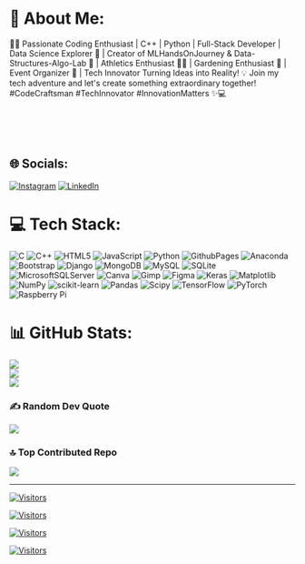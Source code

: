 # 💫 About Me:
👨‍💻 Passionate Coding Enthusiast | C++ | Python | Full-Stack Developer | Data Science Explorer 🌟 | Creator of MLHandsOnJourney & Data-Structures-Algo-Lab 🚀 | Athletics Enthusiast 🏃‍♂️ | Gardening Enthusiast 🌱 | Event Organizer 🎉 | Tech Innovator Turning Ideas into Reality! 💡 Join my tech adventure and let's create something extraordinary together! #CodeCraftsman #TechInnovator #InnovationMatters ✨💻<br><br><br><br><br>


## 🌐 Socials:
[![Instagram](https://img.shields.io/badge/Instagram-%23E4405F.svg?logo=Instagram&logoColor=white)](https://instagram.com/vi.va_77) [![LinkedIn](https://img.shields.io/badge/LinkedIn-%230077B5.svg?logo=linkedin&logoColor=white)](https://www.linkedin.com/in/vipul-varu-966b82256/?originalSubdomain=in) 

# 💻 Tech Stack:
![C](https://img.shields.io/badge/c-%2300599C.svg?style=for-the-badge&logo=c&logoColor=white) ![C++](https://img.shields.io/badge/c++-%2300599C.svg?style=for-the-badge&logo=c%2B%2B&logoColor=white) ![HTML5](https://img.shields.io/badge/html5-%23E34F26.svg?style=for-the-badge&logo=html5&logoColor=white) ![JavaScript](https://img.shields.io/badge/javascript-%23323330.svg?style=for-the-badge&logo=javascript&logoColor=%23F7DF1E) ![Python](https://img.shields.io/badge/python-3670A0?style=for-the-badge&logo=python&logoColor=ffdd54) ![GithubPages](https://img.shields.io/badge/github%20pages-121013?style=for-the-badge&logo=github&logoColor=white) ![Anaconda](https://img.shields.io/badge/Anaconda-%2344A833.svg?style=for-the-badge&logo=anaconda&logoColor=white) ![Bootstrap](https://img.shields.io/badge/bootstrap-%238511FA.svg?style=for-the-badge&logo=bootstrap&logoColor=white) ![Django](https://img.shields.io/badge/django-%23092E20.svg?style=for-the-badge&logo=django&logoColor=white) ![MongoDB](https://img.shields.io/badge/MongoDB-%234ea94b.svg?style=for-the-badge&logo=mongodb&logoColor=white) ![MySQL](https://img.shields.io/badge/mysql-%2300000f.svg?style=for-the-badge&logo=mysql&logoColor=white) ![SQLite](https://img.shields.io/badge/sqlite-%2307405e.svg?style=for-the-badge&logo=sqlite&logoColor=white) ![MicrosoftSQLServer](https://img.shields.io/badge/Microsoft%20SQL%20Server-CC2927?style=for-the-badge&logo=microsoft%20sql%20server&logoColor=white) ![Canva](https://img.shields.io/badge/Canva-%2300C4CC.svg?style=for-the-badge&logo=Canva&logoColor=white) ![Gimp](https://img.shields.io/badge/Gimp-657D8B?style=for-the-badge&logo=gimp&logoColor=FFFFFF) ![Figma](https://img.shields.io/badge/figma-%23F24E1E.svg?style=for-the-badge&logo=figma&logoColor=white) ![Keras](https://img.shields.io/badge/Keras-%23D00000.svg?style=for-the-badge&logo=Keras&logoColor=white) ![Matplotlib](https://img.shields.io/badge/Matplotlib-%23ffffff.svg?style=for-the-badge&logo=Matplotlib&logoColor=black) ![NumPy](https://img.shields.io/badge/numpy-%23013243.svg?style=for-the-badge&logo=numpy&logoColor=white) ![scikit-learn](https://img.shields.io/badge/scikit--learn-%23F7931E.svg?style=for-the-badge&logo=scikit-learn&logoColor=white) ![Pandas](https://img.shields.io/badge/pandas-%23150458.svg?style=for-the-badge&logo=pandas&logoColor=white) ![Scipy](https://img.shields.io/badge/SciPy-%230C55A5.svg?style=for-the-badge&logo=scipy&logoColor=%white) ![TensorFlow](https://img.shields.io/badge/TensorFlow-%23FF6F00.svg?style=for-the-badge&logo=TensorFlow&logoColor=white) ![PyTorch](https://img.shields.io/badge/PyTorch-%23EE4C2C.svg?style=for-the-badge&logo=PyTorch&logoColor=white) ![Raspberry Pi](https://img.shields.io/badge/-RaspberryPi-C51A4A?style=for-the-badge&logo=Raspberry-Pi)
# 📊 GitHub Stats:
![](https://github-readme-stats.vercel.app/api?username=vipulcvaru&theme=blue-green&hide_border=false&include_all_commits=true&count_private=true)<br/>
![](https://github-readme-streak-stats.herokuapp.com/?user=vipulcvaru&theme=blue-green&hide_border=false)<br/>
![](https://github-readme-stats.vercel.app/api/top-langs/?username=vipulcvaru&theme=blue-green&hide_border=false&include_all_commits=true&count_private=true&layout=compact)

### ✍️ Random Dev Quote
![](https://quotes-github-readme.vercel.app/api?type=horizontal&theme=dark)

### 🔝 Top Contributed Repo
![](https://github-contributor-stats.vercel.app/api?username=vipulcvaru&limit=5&theme=dark&combine_all_yearly_contributions=true)

---
[![Visitors](https://hits.seeyoufarm.com/api/count/incr/badge.svg?url=https://github.com/vipulcvaru)](https://github.com/vipulcvaru)

[![Visitors](https://shields.io/badge/dynamic/json?label=Visitors&query=%24.value&url=https%3A%2F%2Fapi.countapi.xyz%2Fhit%2Fvipulcvaru%2Freadme-visits-counter&color=blue)](https://api.countapi.xyz/hit/vipulcvaru/readme-visits-counter)

[![Visitors](https://api.countapi.xyz/hit/vipulcvaru/readme-visits-counter)](https://api.countapi.xyz/hit/vipulcvaru/readme-visits-counter)

[![Visitors](https://hits.seeyoufarm.com/api/count/incr/badge.svg?url=https://github.com/vipulcvaru)](https://github.com/vipulcvaru)



<!-- Proudly created with GPRM ( https://gprm.itsvg.in ) -->

